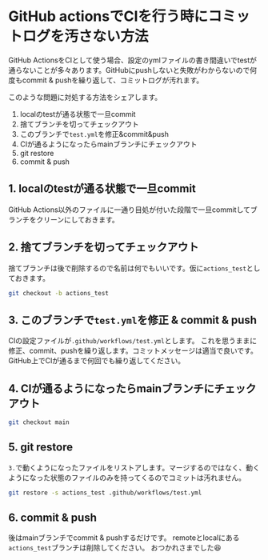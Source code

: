 # GitHub actionsでCIを行う時にコミットログを汚さない方法

GitHub ActionsをCIとして使う場合、設定のymlファイルの書き間違いでtestが通らないことが多々あります。GitHubにpushしないと失敗がわからないので何度もcommit & pushを繰り返して、コミットログが汚れます。

このような問題に対処する方法をシェアします。

1. localのtestが通る状態で一旦commit
2. 捨てブランチを切ってチェックアウト
3. このブランチで`test.yml`を修正&commit&push
4. CIが通るようになったらmainブランチにチェックアウト
5. git restore
6. commit & push

## 1. localのtestが通る状態で一旦commit

GitHub Actions以外のファイルに一通り目処が付いた段階で一旦commitしてブランチをクリーンにしておきます。

## 2. 捨てブランチを切ってチェックアウト

捨てブランチは後で削除するので名前は何でもいいです。仮に`actions_test`としておきます。

```bash
git checkout -b actions_test
```

## 3. このブランチで`test.yml`を修正 & commit & push

CIの設定ファイルが`.github/workflows/test.yml`とします。
これを思うままに修正、commit、pushを繰り返します。コミットメッセージは適当で良いです。GitHub上でCIが通るまで何回でも繰り返してください。

## 4. CIが通るようになったらmainブランチにチェックアウト

```bash
git checkout main
```

## 5. git restore

`3.`で動くようになったファイルをリストアします。マージするのではなく、動くようになった状態のファイルのみを持ってくるのでコミットは汚れません。

```bash
git restore -s actions_test .github/workflows/test.yml
```

## 6. commit & push

後はmainブランチでcommit & pushするだけです。
remoteとlocalにある`actions_test`ブランチは削除してください。
おつかれさまでした😆
